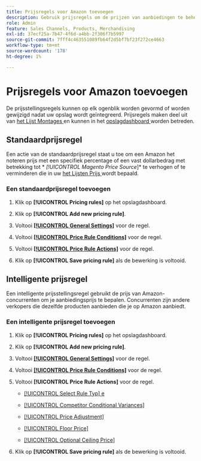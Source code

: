 ```yaml
---
title: Prijsregels voor Amazon toevoegen
description: Gebruik prijsregels om de prijzen van aanbiedingen te beheren op de Amazon Marketplace voor je Commerce-productcatalogus.
role: Admin
feature: Sales Channels, Products, Merchandising
exl-id: 37ecf25a-7b47-4f6d-a4bb-2f306f7b5997
source-git-commit: 7fff4c463551089fb64f2d5bf7bf23f272ce4663
workflow-type: tm+mt
source-wordcount: '178'
ht-degree: 1%

---
```


# Prijsregels voor Amazon toevoegen

De prijsstellingsregels kunnen op elk ogenblik worden gevormd of worden gewijzigd nadat uw opslag wordt geïntegreerd. Prijsregels maken deel uit van [ het Lijst Montages ](./listing-settings.md) en kunnen in het [ opslagdashboard ](./amazon-store-dashboard.md) worden betreden.

## Standaardprijsregel

Een actie van de standaardprijsregel staat u toe om een Amazon het noteren prijs met een specifiek percentage of een vast dollarbedrag met betrekking tot * *[!UICONTROL Magento Price Source*]* te verhogen of te verminderen die in uw [ het Lijsten Prijs ](./listing-price.md) wordt bepaald.

### Een standaardprijsregel toevoegen

1. Klik op **[!UICONTROL Pricing rules]** op het opslagdashboard.

1. Klik op **[!UICONTROL Add new pricing rule]**.

1. Voltooi **[[!UICONTROL General Settings]](./pricing-rule-general-settings.md)** voor de regel.

1. Voltooi **[[!UICONTROL Price Rule Conditions]](./pricing-rule-conditions.md)** voor de regel.

1. Voltooi **[[!UICONTROL Price Rule Actions]](./standard-price-rules.md)** voor de regel.

1. Klik op **[!UICONTROL Save pricing rule]** als de bewerking is voltooid.

## Intelligente prijsregel

Een intelligente prijsstellingsregel gebruikt de prijs van Amazon-concurrenten om je aanbiedingsprijs te bepalen. Concurrenten zijn andere verkopers die dezelfde producten aanbieden die je op Amazon aanbiedt.

### Een intelligente prijsregel toevoegen

1. Klik op **[!UICONTROL Pricing rules]** op het opslagdashboard.

1. Klik op **[!UICONTROL Add new pricing rule]**.

1. Voltooi **[[!UICONTROL General Settings]](./pricing-rule-general-settings.md)** voor de regel.

1. Voltooi **[[!UICONTROL Price Rule Conditions]](./pricing-rule-conditions.md)** voor de regel.

1. Voltooi **[!UICONTROL Price Rule Actions]** voor de regel.

   - [[!UICONTROL Select Rule Typ] e](./intelligent-repricing-rules.md)

   - [[!UICONTROL Competitor Conditional Variances]](./competitor-conditional-variances.md)

   - [[!UICONTROL Price Adjustment]](./price-adjustment.md)

   - [[!UICONTROL Floor Price]](./floor-price.md)

   - [[!UICONTROL Optional Ceiling Price]](./optional-ceiling-price.md)

1. Klik op **[!UICONTROL Save pricing rule]** als de bewerking is voltooid.
